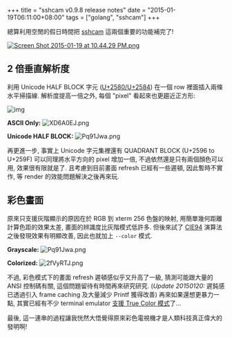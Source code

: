 +++
title = "sshcam v0.9.8 release notes"
date = "2015-01-19T06:11:00+08:00"
tags = ["golang", "sshcam"]
+++

總算利用空閒的假日時間把 [sshcam](https://github.com/kfei/sshcam) 這兩個重要的功能補完了!

[![Screen Shot 2015-01-19 at 10.44.29 PM.png](http://user-image.logdown.io/user/4546/blog/4576/post/251784/sWBkJ4BzRtmeZJT2zrI8_Screen%20Shot%202015-01-19%20at%2010.44.29%20PM.png)](https://www.youtube.com/watch?v=pAa-pGda9kY)

## 2 倍垂直解析度

利用 Unicode HALF BLOCK 字元 ([U+2580/U+2584](http://www.alanwood.net/unicode/block_elements.html)) 在一個 row 裡面插入兩條水平掃描線. 解析度提高一倍之外, 每個 "pixel" 看起來也更趨近正方形:

![img](http://i.imgur.com/1lHcSkM.png)

**ASCII Only:**
![XD6A0EJ.png](http://user-image.logdown.io/user/4546/blog/4576/post/251784/VNwTy4bqTSmbM5PgLppY_XD6A0EJ.png)

**Unicode HALF BLOCK:**
![Pq91Jwa.png](http://user-image.logdown.io/user/4546/blog/4576/post/251784/WaO5ZdudTwqbVlcjQTID_Pq91Jwa.png)

再更進一步, 事實上 Unicode 字元集裡還有 QUADRANT BLOCK (U+2596 to U+259F) 可以同理將水平方向的 pixel 增加一倍, 不過依然還是只有兩個顏色可以用, 效果很有限就是了. 且考慮到目前畫面 refresh 已經有一些遲頓, 因此暫時不實作, 等 render 的效能問題解決之後再來玩.

## 彩色畫面

原來只支援灰階顯示的原因在於 RGB 到 xterm 256 色盤的映射, 用簡單幾何距離計算色距的效果太差, 畫面的辨識度比灰階模式低許多. 但後來試了 [CIE94](http://www.chromapure.com/colorscience-CIE94.asp) 演算法之後發現效果有明顯改善, 因此也就加上 `--color` 模式.

**Grayscale:**
![Pq91Jwa.png](http://user-image.logdown.io/user/4546/blog/4576/post/251784/WaO5ZdudTwqbVlcjQTID_Pq91Jwa.png)

**Colorized:**
![2fVyRTJ.png](http://user-image.logdown.io/user/4546/blog/4576/post/251784/1s4rAE4lS3ezwMLy4E5W_2fVyRTJ.png)

不過, 彩色模式下的畫面 refresh 遲頓感似乎又升高了一級, 猜測可能跟大量的 ANSI 控制碼有關, 這個問題留待有時間再來研究研究. (*Update 20150120:* 遲鈍感已透過引入 frame caching 及大量減少 Printf 獲得改善) 再來如果還想更暴力一點, 其實已經有不少 terminal emulator [支援 True Color 模式](https://gist.github.com/XVilka/8346728)了...

最後, 這一連串的過程讓我恍然大悟覺得原來彩色電視機才是人類科技真正偉大的發明啊!
